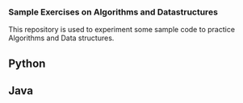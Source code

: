 ### Sample Exercises on Algorithms and Datastructures

This repository is used to experiment some sample code to practice Algorithms and Data structures.

## Python 

## Java

